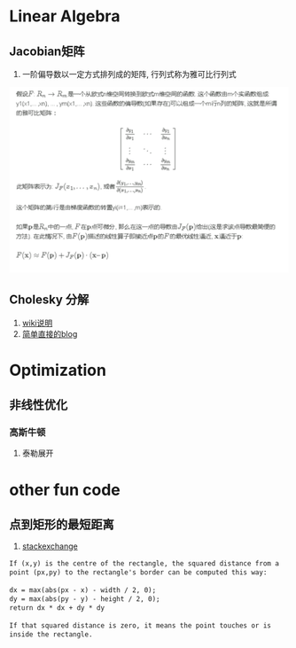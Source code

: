 <!-- TITLE: Math -->
<!-- SUBTITLE: A quick summary of Math -->

#  Linear Algebra 

## Jacobian矩阵
1. 一阶偏导数以一定方式排列成的矩阵, 行列式称为雅可比行列式


![Jacobian](/uploads/jacobian.png "Jacobian")

## Cholesky 分解
1. [wiki说明](https://zh.wikipedia.org/wiki/Cholesky%E5%88%86%E8%A7%A3)
2. [简单直接的blog](https://www.qiujiawei.com/linear-algebra-11/)



# Optimization

## 非线性优化
### 高斯牛顿
1. 泰勒展开




# other fun code

## 点到矩形的最短距离
1. [stackexchange](https://gamedev.stackexchange.com/questions/44483/how-do-i-calculate-distance-between-a-point-and-an-axis-aligned-rectangle)

```
If (x,y) is the centre of the rectangle, the squared distance from a point (px,py) to the rectangle's border can be computed this way:

dx = max(abs(px - x) - width / 2, 0);
dy = max(abs(py - y) - height / 2, 0);
return dx * dx + dy * dy

If that squared distance is zero, it means the point touches or is inside the rectangle.
```